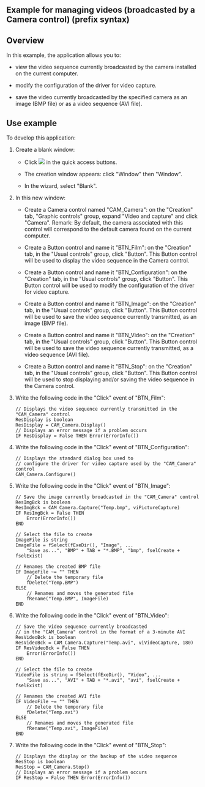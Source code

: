 


## Example for managing videos (broadcasted by a Camera control) (prefix syntax)
			



<a name="NOTE1"></a>
<a name="NOTE1_1"></a>


## Overview
<a name="overview_ELTTEXTE000065"></a>
In this example, the application allows you to:

- view the video sequence currently broadcasted by the camera installed on the current computer.

- modify the configuration of the driver for video capture.

- save the video currently broadcasted by the specified camera as an image (BMP file) or as a video sequence (AVI file).




<a name="NOTE2"></a>
<a name="NOTE2_1"></a>


## Use example
<a name="use_example_ELTTEXTE000095"></a>
To develop this application:

1. Create a blank window: 

	- Click ![](https://doc.pcsoft.fr/en-US/images/image.awp?langid=3&name=ico_nouveau.gif) in the quick access buttons. 

	- The creation window appears: click "Window" then "Window". 

	- In the wizard, select "Blank". 




2. In this new window:

	- Create a Camera control named "CAM_Camera": on the "Creation" tab, "Graphic controls" group, expand "Video and capture" and click "Camera".
			Remark: By default, the camera associated with this control will correspond to the default camera found on the current computer.

	- Create a Button control and name it "BTN_Film": on the "Creation" tab, in the "Usual controls" group, click "Button".
			This Button control will be used to display the video sequence in the Camera control.

	- Create a Button control and name it "BTN_Configuration": on the "Creation" tab, in the "Usual controls" group, click "Button".
			This Button control will be used to modify the configuration of the driver for video capture.

	- Create a Button control and name it "BTN_Image": on the "Creation" tab, in the "Usual controls" group, click "Button".
			This Button control will be used to save the video sequence currently transmitted, as an image (BMP file).

	- Create a Button control and name it "BTN_Video": on the "Creation" tab, in the "Usual controls" group, click "Button".
			This Button control will be used to save the video sequence currently transmitted, as a video sequence (AVI file).

	- Create a Button control and name it "BTN_Stop": on the "Creation" tab, in the "Usual controls" group, click "Button".
			This Button control will be used to stop displaying and/or saving the video sequence in the Camera control.




3. Write the following code in the "Click" event of "BTN_Film":
	
	```wl
	// Displays the video sequence currently transmitted in the "CAM_Camera" control
	ResDisplay is boolean
	ResDisplay = CAM_Camera.Display()
	// Displays an error message if a problem occurs
	IF ResDisplay = False THEN Error(ErrorInfo())
	```


4. Write the following code in the "Click" event of "BTN_Configuration":
	
	```wl
	// Displays the standard dialog box used to 
	// configure the driver for video capture used by the "CAM_Camera" control
	CAM_Camera.Configure()
	```


5. Write the following code in the "Click" event of "BTN_Image": 
	
	```wl
	// Save the image currently broadcasted in the "CAM_Camera" control
	ResImgBck is boolean
	ResImgBck = CAM_Camera.Capture("Temp.bmp", viPictureCapture)
	IF ResImgBck = False THEN 
		Error(ErrorInfo())
	END
	
	// Select the file to create
	ImageFile is string 
	ImageFile = fSelect(fExeDir(), "Image", ...
		"Save as...", "BMP" + TAB + "*.BMP", "bmp", fselCreate + fselExist)
	
	// Renames the created BMP file
	IF ImageFile ~= "" THEN
		// Delete the temporary file
		fDelete("Temp.BMP")
	ELSE
		// Renames and moves the generated file
		fRename("Temp.BMP", ImageFile)
	END
	```


6. Write the following code in the "Click" event of "BTN_Video":
	
	```wl
	// Save the video sequence currently broadcasted 
	// in the "CAM_Camera" control in the format of a 3-minute AVI
	ResVideoBck is boolean
	ResVideoBck = CAM_Camera.Capture("Temp.avi", viVideoCapture, 180)
	IF ResVideoBck = False THEN 
		Error(ErrorInfo())
	END
	
	// Select the file to create
	VideoFile is string = fSelect(fExeDir(), "Video", ...
		"Save as...", "AVI" + TAB + "*.avi", "avi", fselCreate + fselExist)
	
	// Renames the created AVI file
	IF VideoFile ~= "" THEN
		// Delete the temporary file
		fDelete("Temp.avi")
	ELSE
		// Renames and moves the generated file
		fRename("Temp.avi", ImageFile)
	END
	```


7. Write the following code in the "Click" event of "BTN_Stop":
	
	```wl
	// Displays the display or the backup of the video sequence
	ResStop is boolean 
	ResStop = CAM_Camera.Stop()
	// Displays an error message if a problem occurs
	IF ResStop = False THEN Error(ErrorInfo())
	```






